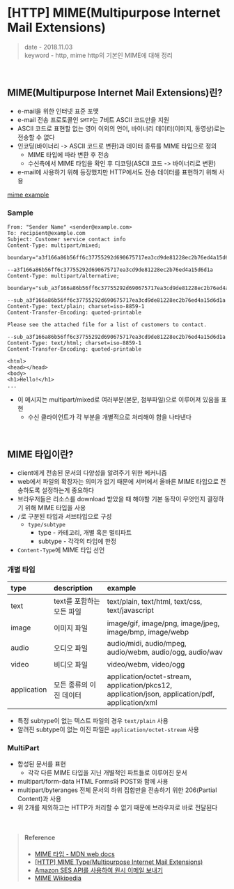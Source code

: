 # [HTTP] MIME(Multipurpose Internet Mail Extensions)
> date - 2018.11.03  
> keyword - http, mime
> http의 기본인 MIME에 대해 정리

<br>

## MIME(Multipurpose Internet Mail Extensions)린?
* e-mail을 위한 인터넷 표준 포맷
* e-mail 전송 프로토콜인 `SMTP`는 7비트 ASCII 코드만을 지원
* ASCII 코드로 표현할 없는 영어 이외의 언어, 바이너리 데이터(이미지, 동영상)로는 전송할 수 없다
* 인코딩(바이너리 -> ASCII 코드로 변환)과 데이터 종류를 MIME 타입으로 정의
  * MIME 타입에 따라 변환 후 전송
  * 수신측에서 MIME 타입을 확인 후 디코딩(ASCII 코드 -> 바이너리로 변환)
* e-mail에 사용하기 위해 등장했지만 HTTP에서도 전송 데이터를 표현하기 위해 사용

[mime example](./images/mime_example.png)

### Sample
```
From: "Sender Name" <sender@example.com>
To: recipient@example.com
Subject: Customer service contact info
Content-Type: multipart/mixed;
    boundary="a3f166a86b56ff6c37755292d690675717ea3cd9de81228ec2b76ed4a15d6d1a"

--a3f166a86b56ff6c37755292d690675717ea3cd9de81228ec2b76ed4a15d6d1a
Content-Type: multipart/alternative;
    boundary="sub_a3f166a86b56ff6c37755292d690675717ea3cd9de81228ec2b76ed4a15d6d1a"

--sub_a3f166a86b56ff6c37755292d690675717ea3cd9de81228ec2b76ed4a15d6d1a
Content-Type: text/plain; charset=iso-8859-1
Content-Transfer-Encoding: quoted-printable

Please see the attached file for a list of customers to contact.

--sub_a3f166a86b56ff6c37755292d690675717ea3cd9de81228ec2b76ed4a15d6d1a
Content-Type: text/html; charset=iso-8859-1
Content-Transfer-Encoding: quoted-printable

<html>
<head></head>
<body>
<h1>Hello!</h1>
...
```
* 이 메시지는 multipart/mixed로 여러부분(본문, 첨부파일)으로 이루어져 있음을 표현
  * 수신 클라이언트가 각 부분을 개별적으로 처리해야 함을 나타낸다

<br>

## MIME 타입이란?
* client에게 전송된 문서의 다양성을 알려주기 위한 메커니즘
* web에서 파일의 확장자는 의미가 없기 때문에 서버에서 올바른 MIME 타입으로 전송하도록 설정하는게 중요하다
* 브라우저들은 리소스를 download 받았을 때 해야할 기본 동작이 무엇인지 결정하기 위해 MIME 타입을 사용
* `/`로 구분된 타입과 서브타입으로 구성
  * `type/subtype`
    * type - 카테고리, 개별 혹은 멀티파트
    * subtype - 각각의 타입에 한정
* `Content-Type`에 MIME 타입 선언


### 개별 타입

| type | description | example |
|:--|:--|:--|
| text | text를 포함하는 모든 파일 | text/plain, text/html, text/css, text/javascript |
| image | 이미지 파일 | image/gif, image/png, image/jpeg, image/bmp, image/webp |
| audio | 오디오 파일 | audio/midi, audio/mpeg, audio/webm, audio/ogg, audio/wav |
| video | 비디오 파일 | video/webm, video/ogg |
| application | 모든 종류의 이진 데이터 | application/octet-stream, application/pkcs12, application/json, application/pdf, application/xml |

* 특정 subtype이 없는 텍스트 파일의 경우 `text/plain` 사용
* 알려진 subtype이 없는 이진 파일은 `application/octet-stream` 사용


### MultiPart
* 합성된 문서를 표현
  * 각각 다른 MIME 타입을 지닌 개별적인 파트들로 이루어진 문서
* multipart/form-data
  HTML Forms와 POST와 함께 사용
* multipart/byteranges
  전체 문서의 하위 집합만을 전송하기 위한 206(Partial Content)과 사용
* 위 2개를 제외하고는 HTTP가 처리할 수 없기 때문에 브라우저로 바로 전달된다

<br>

> #### Reference
> * [MIME 타입 - MDN web docs](https://developer.mozilla.org/ko/docs/Web/HTTP/Basics_of_HTTP/MIME_types)
> * [[HTTP] MIME Type(Multipurpose Internet Mail Extensions)](https://dololak.tistory.com/130)
> * [Amazon SES API를 사용하여 원시 이메일 보내기](https://docs.aws.amazon.com/ko_kr/ses/latest/DeveloperGuide/send-email-raw.html)
> * [MIME Wikipedia](https://ko.wikipedia.org/wiki/MIME)
